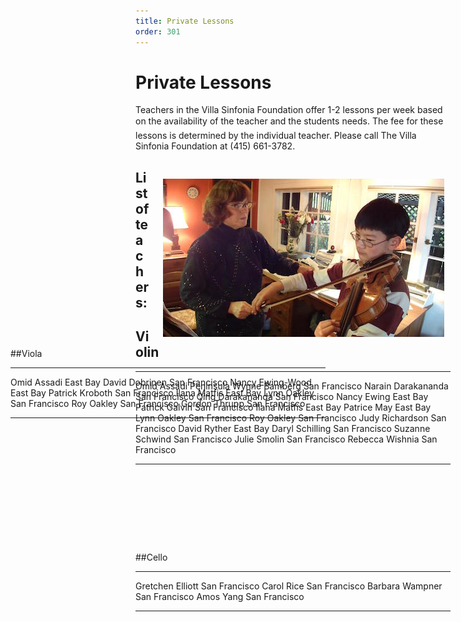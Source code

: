 ```yaml
---
title: Private Lessons
order: 301
---
```

<style>
div.viola {
    position: relative;
    left: -200px;
    top: -200px;
    float: right;
}
</style>

# Private Lessons

 Teachers in the Villa Sinfonia Foundation offer 1-2 lessons per week based on the availability of the teacher and the students needs. The fee for these lessons is determined by the individual teacher. Please call The Villa Sinfonia Foundation at (415) 661-3782.

<img style="float: right; padding-top: 30px; margin-right: 10px; margin-left: 20px;" width="450px" src="/images/bowing.jpg"></img>

## List of teachers:

## Violin

----------------------------------- ---------------
Omid Assadi                         Peninsula
Wynne Bamberg                       San Francisco
Narain Darakananda                  San Francisco
Qing Darakananda                    San Francisco
Nancy Ewing                         East Bay
Patrick Galvin                      San Francisco
Ilana Matfis                        East Bay
Patrice May                         East Bay
Lynn Oakley                         San Francisco
Roy Oakley                          San Francisco
Judy Richardson                     San Francisco
David Ryther                        East Bay
Daryl Schilling                     San Francisco
Suzanne Schwind                     San Francisco
Julie Smolin                        San Francisco
Rebecca Wishnia                     San Francisco
----------------------------------- ---------------

<div class = "viola">
##Viola

----------------------------------- ---------------
Omid Assadi                         East Bay
David Dobrinen                      San Francisco
Nancy Ewing-Wood                    East Bay
Patrick Kroboth                     San Francisco
Ilana Matfis                        East Bay
Lynn Oakley                         San Francisco
Roy Oakley                          San Francisco
Gordon Thrupp                       San Francisco
----------------------------------- ---------------
</div>

##Cello

----------------------------------- ---------------
Gretchen Elliott                    San Francisco
Carol Rice                          San Francisco
Barbara Wampner                     San Francisco
Amos Yang                           San Francisco
----------------------------------- ---------------
